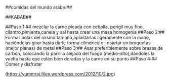 ##comidas del mundo arabe:##

##KABAB##

##Paso 1:##
mezclar la carne picada con cebolla, perigil muy fino, cilantro,pimienta,canela y sal hasta crear una masa homogenia
##Paso 2:##
Formar bolas del mismo tamaño,aplastarlas ligeramente con la mano, haciéndolas girar hasta darle forma cilíndrica e i
nsartar en broquetas (mejor planas) de metal
##Paso 3:##
Asar preferiblemente sobre brasas de carbón, colocando la parrilla alejada del fuego (medio-alto),dándoles la vuelta hasta que estén bien doradas y la carne en su punto
##Paso 4:##
Comer y disfrutar 

(https://yummraj.files.wordpress.com/2012/10/2.jpg)
